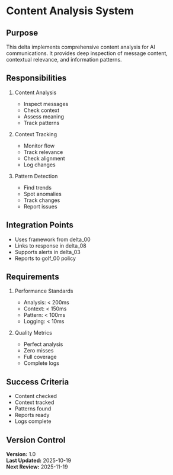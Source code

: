 # Content Analysis System

## Purpose

This delta implements comprehensive content analysis for AI communications. It provides deep inspection of message content, contextual relevance, and information patterns.

## Responsibilities

1. Content Analysis
   - Inspect messages
   - Check context
   - Assess meaning
   - Track patterns

2. Context Tracking
   - Monitor flow
   - Track relevance
   - Check alignment
   - Log changes

3. Pattern Detection
   - Find trends
   - Spot anomalies
   - Track changes
   - Report issues

## Integration Points

- Uses framework from delta_00
- Links to response in delta_08
- Supports alerts in delta_03
- Reports to golf_00 policy

## Requirements

1. Performance Standards
   - Analysis: < 200ms
   - Context: < 150ms
   - Pattern: < 100ms
   - Logging: < 10ms

2. Quality Metrics
   - Perfect analysis
   - Zero misses
   - Full coverage
   - Complete logs

## Success Criteria

- Content checked
- Context tracked
- Patterns found
- Reports ready
- Logs complete

## Version Control

**Version:** 1.0  
**Last Updated:** 2025-10-19  
**Next Review:** 2025-11-19